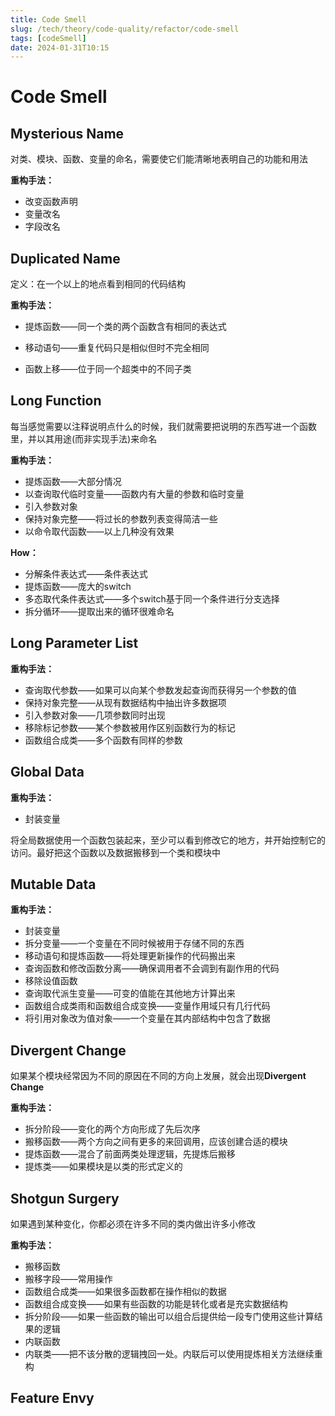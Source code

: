 ```yaml
---
title: Code Smell
slug: /tech/theory/code-quality/refactor/code-smell
tags: [codeSmell]
date: 2024-01-31T10:15
---
```

# Code Smell

## Mysterious Name

对类、模块、函数、变量的命名，需要使它们能清晰地表明自己的功能和用法

**重构手法：**

- 改变函数声明
- 变量改名
- 字段改名

## Duplicated Name

定义：在一个以上的地点看到相同的代码结构

**重构手法：**

- 提炼函数——同一个类的两个函数含有相同的表达式
- 移动语句——重复代码只是相似但时不完全相同

- 函数上移——位于同一个超类中的不同子类

## Long Function

每当感觉需要以注释说明点什么的时候，我们就需要把说明的东西写进一个函数里，并以其用途(而非实现手法)来命名

**重构手法：**

- 提炼函数——大部分情况
- 以查询取代临时变量——函数内有大量的参数和临时变量
- 引入参数对象
- 保持对象完整——将过长的参数列表变得简洁一些
- 以命令取代函数——以上几种没有效果

**How：**

- 分解条件表达式——条件表达式
- 提炼函数——庞大的switch
- 多态取代条件表达式——多个switch基于同一个条件进行分支选择
- 拆分循环——提取出来的循环很难命名

## Long Parameter List

**重构手法：**

- 查询取代参数——如果可以向某个参数发起查询而获得另一个参数的值
- 保持对象完整——从现有数据结构中抽出许多数据项
- 引入参数对象——几项参数同时出现
- 移除标记参数——某个参数被用作区别函数行为的标记
- 函数组合成类——多个函数有同样的参数

## Global Data

**重构手法：**

- 封装变量

将全局数据使用一个函数包装起来，至少可以看到修改它的地方，并开始控制它的访问。最好把这个函数以及数据搬移到一个类和模块中

## Mutable Data

**重构手法：**

- 封装变量
- 拆分变量——一个变量在不同时候被用于存储不同的东西
- 移动语句和提炼函数——将处理更新操作的代码搬出来
- 查询函数和修改函数分离——确保调用者不会调到有副作用的代码
- 移除设值函数
- 查询取代派生变量——可变的值能在其他地方计算出来
- 函数组合成类雨和函数组合成变换——变量作用域只有几行代码
- 将引用对象改为值对象——一个变量在其内部结构中包含了数据

## Divergent Change

如果某个模块经常因为不同的原因在不同的方向上发展，就会出现**Divergent** **Change**

**重构手法：**

- 拆分阶段——变化的两个方向形成了先后次序
- 搬移函数——两个方向之间有更多的来回调用，应该创建合适的模块
- 提炼函数——混合了前面两类处理逻辑，先提炼后搬移
- 提炼类——如果模块是以类的形式定义的

## Shotgun Surgery

如果遇到某种变化，你都必须在许多不同的类内做出许多小修改

**重构手法：**

- 搬移函数
- 搬移字段——常用操作
- 函数组合成类——如果很多函数都在操作相似的数据
- 函数组合成变换——如果有些函数的功能是转化或者是充实数据结构
- 拆分阶段——如果一些函数的输出可以组合后提供给一段专门使用这些计算结果的逻辑
- 内联函数
- 内联类——把不该分散的逻辑拽回一处。内联后可以使用提炼相关方法继续重构

## Feature Envy

